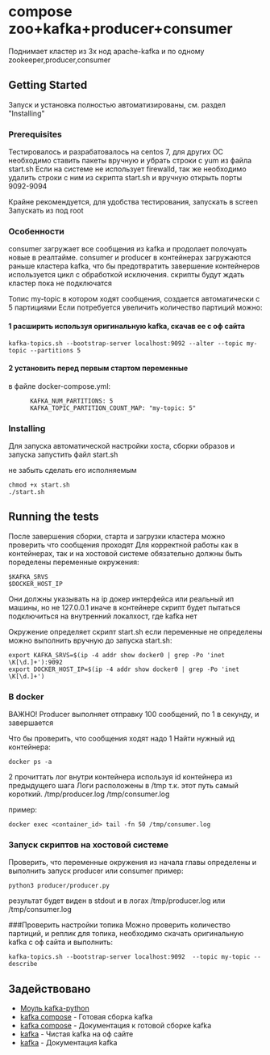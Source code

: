# compose zoo+kafka+producer+consumer

Поднимает кластер из 3х нод apache-kafka и по одному zookeeper,producer,consumer

## Getting Started

Запуск и установка полностью автоматизированы, см. раздел "Installing"

### Prerequisites

Тестировалось и разрабатовалось на centos 7, для других ОС необходимо ставить пакеты вручную и убрать строки с yum из файла start.sh Если на системе не использует firewalld, так же необходимо удалить строки с ним из скрипта start.sh и вручную открыть порты 9092-9094

Крайне рекомендуется, для удобства тестирования, запускать в screen
Запускать из под root

### Особенности
consumer загружает все сообщения из kafka и продолает полочуать новые в реалтайме. consumer и producer в контейнерах загружаются раньше кластера kafka, что бы предотвратить завершение контейнеров
используется цикл с обработкой исключения. скрипты будут ждать кластер пока не подключатся

Топис my-topic в котором ходят сообщения, создается автоматически с 5 партициями
Если потребуется увеличить количество партиций можно:
#### 1 расширить используя оригинальную kafka, скачав ее с оф сайта
```
kafka-topics.sh --bootstrap-server localhost:9092 --alter --topic my-topic --partitions 5
```
#### 2 установить перед первым стартом переменные
в файле docker-compose.yml:
````
      KAFKA_NUM_PARTITIONS: 5
      KAFKA_TOPIC_PARTITION_COUNT_MAP: "my-topic: 5"
````

### Installing

Для запуска автоматической настройки хоста, сборки образов и запуска запустить файл start.sh

не забыть сделать его исполняемым

```
chmod +x start.sh
./start.sh
```


## Running the tests

После завершения сборки, старта и загрузки кластера можно проверить что сообщения проходят
Для корректной работы как в контейнерах, так и на хостовой системе обязательно должны быть поределены переменные окружения:
```
$KAFKA_SRVS
$DOCKER_HOST_IP
```

Они должны указывать на ip докер интерфейса или реальный ип машины, но не 127.0.0.1 иначе в контейнере скрипт
будет пытаться подключиться на внутренний локалхост, где kafka нет

Окружение определяет скрипт start.sh если переменные не определены можно выполнить вручную до запуска start.sh:
```
export KAFKA_SRVS=$(ip -4 addr show docker0 | grep -Po 'inet \K[\d.]+'):9092
export DOCKER_HOST_IP=$(ip -4 addr show docker0 | grep -Po 'inet \K[\d.]+')
```

### В docker
ВАЖНО! Producer выполняет отправку 100 сообщений, по 1 в секунду, и завершается

Что бы проверить, что сообщения ходят надо
1 Найти нужный ид контейнера:
```
docker ps -a
```
2 прочиттать лог внутри контейнера используя id контейнера из предыдущего шага
Логи расположены в /tmp т.к. этот путь самый короткий.
/tmp/producer.log
/tmp/consumer.log

пример:
```
docker exec <container_id> tail -fn 50 /tmp/consumer.log
```
### Запуск скриптов на хостовой системе

Проверить, что переменные окружения из начала главы определены и выполнить запуск
producer или consumer
пример:

```
python3 producer/producer.py
```

результат будет виден в stdout и в логах /tmp/producer.log или /tmp/consumer.log

###Проверить настройки топика
Можно проверить количество партиций, и реплик для топика, необходимо скачать оригинальную kafka с оф сайта и выполнить:

```
kafka-topics.sh --bootstrap-server localhost:9092  --topic my-topic --describe
```

## Задействовано

* [Моуль kafka-python](https://kafka-python.readthedocs.io/en/master/usage.html)
* [kafka compose](https://github.com/simplesteph/kafka-stack-docker-compose) - Готовая сборка kafka
* [kafka compose](https://docs.confluent.io/3.0.1/cp-docker-images/docs/configuration.html) - Документация к готовой сборке kafka
* [kafka](https://kafka.apache.org/downloads) - Чистая  kafka на оф сайте
* [kafka](https://svn.apache.org/repos/asf/kafka/trunk/config/server.properties) - Документация  kafka
